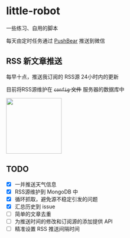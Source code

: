 # little-robot
一些练习、自用的脚本

每天由定时任务通过 [PushBear](https://pushbear.ftqq.com/admin/#/) 推送到微信

## RSS 新文章推送

每早十点，推送我订阅的 RSS源 24小时内的更新

目前将RSS源维护在 <del>`config` 文件</del> 服务器的数据库中

<img src="https://mp.weixin.qq.com/cgi-bin/showqrcode?ticket=gQFT8TwAAAAAAAAAAS5odHRwOi8vd2VpeGluLnFxLmNvbS9xLzAyek9QVU5JQ2ZlNjAxMDAwMDAwN1kAAgRGvR9aAwQAAAAA" width="150" height="150">

## TODO

- [x] 一并推送天气信息
- [x] RSS源维护到 MongoDB 中
- [x] 循环抓取，避免源不稳定引发的问题
- [x] 汇总历史到 issue
- [ ] 简单的文章去重
- [ ] 为推送时间的修改和订阅源的添加提供 API
- [ ] 精准设置 RSS 推送间隔时间

